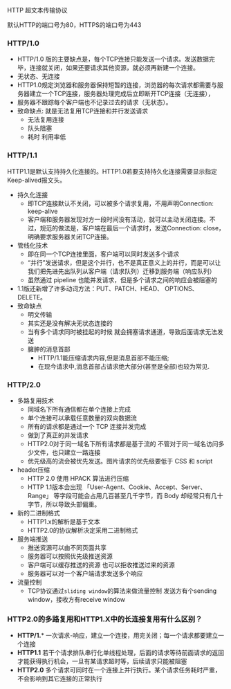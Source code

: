 HTTP 超文本传输协议

默认HTTP的端口号为80，HTTPS的端口号为443
### HTTP/1.0
+ HTTP/1.0 版的主要缺点是，每个TCP连接只能发送一个请求。发送数据完毕，连接就关闭，如果还要请求其他资源，就必须再新建一个连接。
+ 无状态、无连接
+ HTTP1.0规定浏览器和服务器保持短暂的连接，浏览器的每次请求都需要与服务器建立一个TCP连接，服务器处理完成后立即断开TCP连接（无连接），
+ 服务器不跟踪每个客户端也不记录过去的请求（无状态）。
+ 致命缺点: 就是无法复用TCP连接和并行发送请求
    + 无法复用连接
    + 队头阻塞
    + 耗时 利用率低   
### HTTP/1.1
HTTP1.1是默认支持持久化连接的。HTTP1.0若要支持持久化连接需要显示指定Keep-alived报文头。
+ 持久化连接
    + 即TCP连接默认不关闭，可以被多个请求复用，不用声明Connection: keep-alive
    + 客户端和服务器发现对方一段时间没有活动，就可以主动关闭连接。不过，规范的做法是，客户端在最后一个请求时，发送Connection: close，明确要求服务器关闭TCP连接。
+ 管线化技术
    + 即在同一个TCP连接里面，客户端可以同时发送多个请求
    + “并行”发送请求，但是这个并行，也不是真正意义上的并行，而是可以让我们把先进先出队列从客户端（请求队列）迁移到服务端（响应队列）
    + 虽然通过 pipeline 也能并发请求，但是多个请求之间的响应会被阻塞的
+ 1.1版还新增了许多动词方法：PUT、PATCH、HEAD、 OPTIONS、DELETE。
+ 致命缺点 
    + 明文传输
    + 其实还是没有解决无状态连接的
    + 当有多个请求同时被挂起的时候 就会拥塞请求通道，导致后面请求无法发送
    + 臃肿的消息首部
        + HTTP/1.1能压缩请求内容,但是消息首部不能压缩;
        + 在现今请求中,消息首部占请求绝大部分(甚至是全部)也较为常见.
### HTTP/2.0
+ 多路复用技术
    + 同域名下所有通信都在单个连接上完成
    + 单个连接可以承载任意数量的双向数据流
    + 所有的请求都是通过一个 TCP 连接并发完成
    + 做到了真正的并发请求
    + HTTP2.0对于同一域名下所有请求都是基于流的 不管对于同一域名访问多少文件，也只建立一路连接
    + 优先级高的流会被优先发送。图片请求的优先级要低于 CSS 和 script
+ header压缩
    + HTTP 2.0 使用 HPACK 算法进行压缩
    + HTTP 1.1版本会出现 「User-Agent、Cookie、Accept、Server、Range」 等字段可能会占用几百甚至几千字节，而 Body 却经常只有几十字节，所以导致头部偏重。
+ 新的二进制格式
    + HTTP1.x的解析是基于文本
    + HTTP2.0的协议解析决定采用二进制格式
+ 服务端推送
    + 推送资源可以由不同页面共享
    + 服务器可以按照优先级推送资源
    + 客户端可以缓存推送的资源 也可以拒收推送过来的资源
    + 服务器可以对一个客户端请求发送多个响应
+ 流量控制
    + TCP协议通过`sliding window`的算法来做流量控制 发送方有个sending window，接收方有receive window
    
### HTTP2.0的多路复用和HTTP1.X中的长连接复用有什么区别？
+ **HTTP/1.*** 一次请求-响应，建立一个连接，用完关闭；每一个请求都要建立一个连接
+ **HTTP1.1** 若干个请求排队串行化单线程处理，后面的请求等待前面请求的返回才能获得执行机会，一旦有某请求超时等，后续请求只能被阻塞
+ **HTTP2.0** 多个请求可同时在一个连接上并行执行。某个请求任务耗时严重，不会影响到其它连接的正常执行

